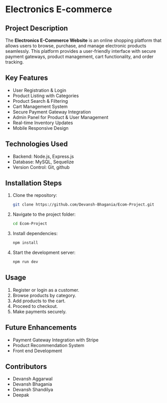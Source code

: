 # Electronics E-commerce

## Project Description
The **Electronics E-Commerce Website** is an online shopping platform that allows users to browse, purchase, and manage electronic products seamlessly. This platform provides a user-friendly interface with secure payment gateways, product management, cart functionality, and order tracking.

## Key Features
- User Registration & Login
- Product Listing with Categories
- Product Search & Filtering
- Cart Management System
- Secure Payment Gateway Integration
- Admin Panel for Product & User Management
- Real-time Inventory Updates
- Mobile Responsive Design

## Technologies Used
- Backend: Node.js, Express.js
- Database: MySQL, Sequelize
- Version Control: Git, github

## Installation Steps
1. Clone the repository:
   ```bash
   git clone https://github.com/Devansh-Bhagania/Ecom-Project.git
   ```
2. Navigate to the project folder:
   ```bash
   cd Ecom-Project
   ```
3. Install dependencies:
   ```bash
   npm install
   ```
4. Start the development server:
   ```bash
   npm run dev
   ```

## Usage
1. Register or login as a customer.
2. Browse products by category.
3. Add products to the cart.
4. Proceed to checkout.
5. Make payments securely.

## Future Enhancements
- Payment Gateway Integration with Stripe
- Product Recommendation System
- Front end Development

## Contributors
- Devansh Aggarwal
- Devansh Bhagania
- Devansh Shandilya
- Deepak
